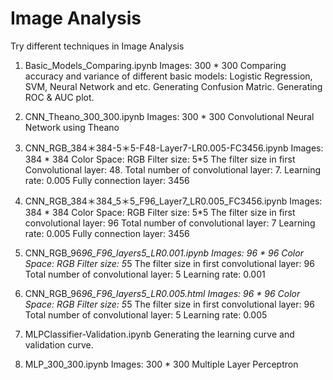 # Image Analysis
Try different techniques in Image Analysis

1. Basic_Models_Comparing.ipynb
Images: 300 * 300
Comparing accuracy and variance of different basic models: Logistic Regression, SVM, Neural Network and etc.
Generating Confusion Matric.
Generating ROC & AUC plot.

2. CNN_Theano_300_300.ipynb
Images: 300 * 300
Convolutional Neural Network using Theano

3. CNN_RGB_384＊384-5＊5-F48-Layer7-LR0.005-FC3456.ipynb
Images: 384 * 384
Color Space: RGB
Filter size: 5*5
The filter size in first Convolutional layer: 48.
Total number of convolutional layer: 7.
Learning rate: 0.005
Fully connection layer: 3456

4. CNN_RGB_384＊384_5＊5_F96_Layer7_LR0.005_FC3456.ipynb
Images: 384 * 384
Color Space: RGB
Filter size: 5*5
The filter size in first convolutional layer: 96
Total number of convolutional layer: 7
Learning rate: 0.005
Fully connection layer: 3456

5. CNN_RGB_96*96_F96_layers5_LR0.001.ipynb
Images: 96 * 96
Color Space: RGB
Filter size: 5*5
The filter size in first convolutional layer: 96
Total number of convolutional layer: 5
Learning rate: 0.001

6. CNN_RGB_96*96_F96_layers5_LR0.005.html
Images: 96 * 96
Color Space: RGB
Filter size: 5*5
The filter size in first convolutional layer: 96
Total number of convolutional layer: 5
Learning rate: 0.005

7. MLPClassifier-Validation.ipynb
Generating the learning curve and validation curve.

8. MLP_300_300.ipynb
Images: 300 * 300
Multiple Layer Perceptron


